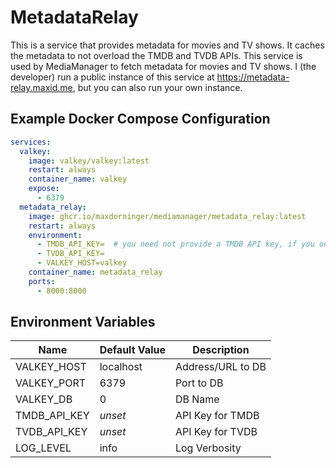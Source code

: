 # MetadataRelay

This is a service that provides metadata for movies and TV shows. It caches the metadata to not overload the TMDB and
TVDB APIs. This service is used by MediaManager to fetch metadata for movies and TV shows. I (the developer) run a
public instance of this service at https://metadata-relay.maxid.me, but you can also run your
own instance.

## Example Docker Compose Configuration

````yaml
services:
  valkey:
    image: valkey/valkey:latest
    restart: always
    container_name: valkey
    expose:
      - 6379
  metadata_relay:
    image: ghcr.io/maxdorninger/mediamanager/metadata_relay:latest
    restart: always
    environment:
      - TMDB_API_KEY=  # you need not provide a TMDB API key, if you only want to use TVDB metadata, or the other way around
      - TVDB_API_KEY=
      - VALKEY_HOST=valkey
    container_name: metadata_relay
    ports:
      - 8000:8000
````

## Environment Variables

| Name         | Default Value  | Description         |
| ------------ | -------------- | ------------------- | 
| VALKEY_HOST  | localhost      | Address/URL to DB   |
| VALKEY_PORT  | 6379           | Port to DB          |
| VALKEY_DB    | 0              | DB Name             |
| TMDB_API_KEY | *unset*        | API Key for TMDB    |
| TVDB_API_KEY | *unset*        | API Key for TVDB    |
| LOG_LEVEL    | info           | Log Verbosity       |